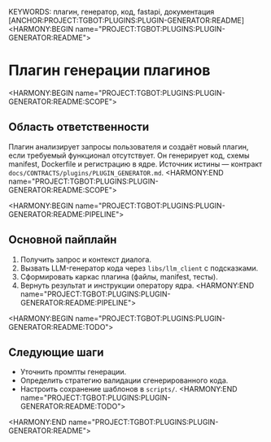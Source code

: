 KEYWORDS: плагин, генератор, код, fastapi, документация
[ANCHOR:PROJECT:TGBOT:PLUGINS:PLUGIN-GENERATOR:README]
<HARMONY:BEGIN name="PROJECT:TGBOT:PLUGINS:PLUGIN-GENERATOR:README">
# Плагин генерации плагинов

<HARMONY:BEGIN name="PROJECT:TGBOT:PLUGINS:PLUGIN-GENERATOR:README:SCOPE">
## Область ответственности
Плагин анализирует запросы пользователя и создаёт новый плагин, если требуемый функционал отсутствует. Он генерирует код, схемы manifest, Dockerfile и регистрацию в ядре. Источник истины — контракт `docs/CONTRACTS/plugins/PLUGIN_GENERATOR.md`.
<HARMONY:END name="PROJECT:TGBOT:PLUGINS:PLUGIN-GENERATOR:README:SCOPE">

<HARMONY:BEGIN name="PROJECT:TGBOT:PLUGINS:PLUGIN-GENERATOR:README:PIPELINE">
## Основной пайплайн
1. Получить запрос и контекст диалога.
2. Вызвать LLM-генератор кода через `libs/llm_client` с подсказками.
3. Сформировать каркас плагина (файлы, manifest, тесты).
4. Вернуть результат и инструкции оператору ядра.
<HARMONY:END name="PROJECT:TGBOT:PLUGINS:PLUGIN-GENERATOR:README:PIPELINE">

<HARMONY:BEGIN name="PROJECT:TGBOT:PLUGINS:PLUGIN-GENERATOR:README:TODO">
## Следующие шаги
- Уточнить промпты генерации.
- Определить стратегию валидации сгенерированного кода.
- Настроить сохранение шаблонов в `scripts/`.
<HARMONY:END name="PROJECT:TGBOT:PLUGINS:PLUGIN-GENERATOR:README:TODO">

<HARMONY:END name="PROJECT:TGBOT:PLUGINS:PLUGIN-GENERATOR:README">
